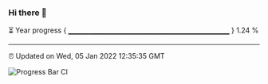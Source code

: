 ### Hi there 👋

⏳ Year progress { ▁▁▁▁▁▁▁▁▁▁▁▁▁▁▁▁▁▁▁▁▁▁▁▁▁▁▁▁▁▁ } 1.24 %

---

⏰ Updated on Wed, 05 Jan 2022 12:35:35 GMT

![Progress Bar CI](https://github.com/ZhaoGui/ZhaoGui/workflows/Progress%20Bar%20CI/badge.svg)
